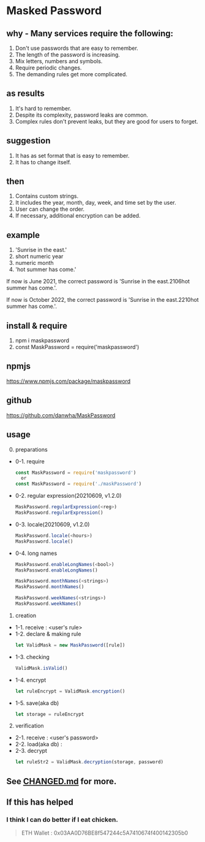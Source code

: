 # Masked Password

## why - Many services require the following:
  1. Don't use passwords that are easy to remember.
  2. The length of the password is increasing.
  3. Mix letters, numbers and symbols.
  4. Require periodic changes.
  5. The demanding rules get more complicated.

## as results
  1. It's hard to remember.
  2. Despite its complexity, password leaks are common.
  3. Complex rules don't prevent leaks, but they are good for users to forget.

## suggestion
  1. It has as set format that is easy to remember.
  2. It has to change itself.

## then
  1. Contains custom strings.
  2. It includes the year, month, day, week, and time set by the user.
  3. User can change the order.
  4. If necessary, additional encryption can be added.

## example
  1. 'Sunrise in the east.'
  2. short numeric year
  3. numeric month
  4. 'hot summer has come.'

  If now is June 2021, the correct password is
    'Sunrise in the east.2106hot summer has come.'.

  If now is October 2022, the correct password is 'Sunrise in the east.2210hot summer has come.'.

## install & require
  1. npm i maskpassword
  2. const MaskPassword = require('maskpassword')

## npmjs
  https://www.npmjs.com/package/maskpassword

## github
  https://github.com/danwha/MaskPassword

## usage
  0. preparations
  * 0-1. require
    ```javascript
    const MaskPassword = require('maskpassword')
      or
    const MaskPassword = require('./maskPassword')
    ```
  * 0-2. regular expression(20210609, v1.2.0)
    ```javascript
    MaskPassword.regularExpression(<reg>)
    MaskPassword.regularExpression()
    ```
  * 0-3. locale(20210609, v1.2.0)
    ```javascript
    MaskPassword.locale(<hours>)
    MaskPassword.locale()
    ```
  * 0-4. long names
    ```javascript
    MaskPassword.enableLongNames(<bool>)
    MaskPassword.enableLongNames()

    MaskPassword.monthNames(<strings>)
    MaskPassword.monthNames()

    MaskPassword.weekNames(<strings>)
    MaskPassword.weekNames()
    ```

  1. creation
  * 1-1. receive        : <user's rule>
  * 1-2. declare & making rule
    ```javascript
    let ValidMask = new MaskPassword([rule])
    ```
  * 1-3. checking
    ```javascript
    ValidMask.isValid()
    ```
  * 1-4. encrypt
    ```javascript
    let ruleEncrypt = ValidMask.encryption()
    ```
  * 1-5. save(aka db)
    ```javascript
    let storage = ruleEncrypt
    ```

  2. verification
  * 2-1. receive        : <user's password>
  * 2-2. load(aka db)   : 
  * 2-3. decrypt
    ```javascript
    let ruleStr2 = ValidMask.decryption(storage, password)
    ```

## See [CHANGED.md](https://github.com/danwha/MaskPassword/blob/main/CHANGED.md) for more.

## If this has helped
  ### I think I can do better if I eat chicken.
  > ETH Wallet : 0x03AA0D76BE8f547244c5A7410674f400142305b0
